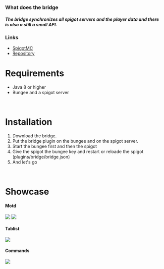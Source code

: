 ### What does the bridge
##### The bridge synchronizes all spigot servers and the player data and there is also a still a small API.
### Links
* [SpigotMC](https://www.spigotmc.org/resources/bridge.97461/)
* [Repository](https://byncing.eu/repository/)
&nbsp;
# Requirements
* Java 8 or higher
* Bungee and a spigot server
&nbsp;

&nbsp;
# Installation
1. Download the bridge.
2. Put the bridge plugin on the bungee and on the spigot server.
3. Start the bungee first and then the spigot
4. Give the spigot the bungee key and restart or reloade the spigot (plugins/bridge/bridge.json)
5. And let's go
&nbsp;

&nbsp;
# Showcase

#### Motd

<img src="https://byncing.eu/graphic/bridge-driver/motd_1.png">
<img src="https://byncing.eu/graphic/bridge-driver/motd_2.png">

#### Tablist

<img src="https://byncing.eu/graphic/bridge-driver/newtablist.png">

#### Commands
<img src="https://byncing.eu/graphic/bridge-driver/commands.png">
